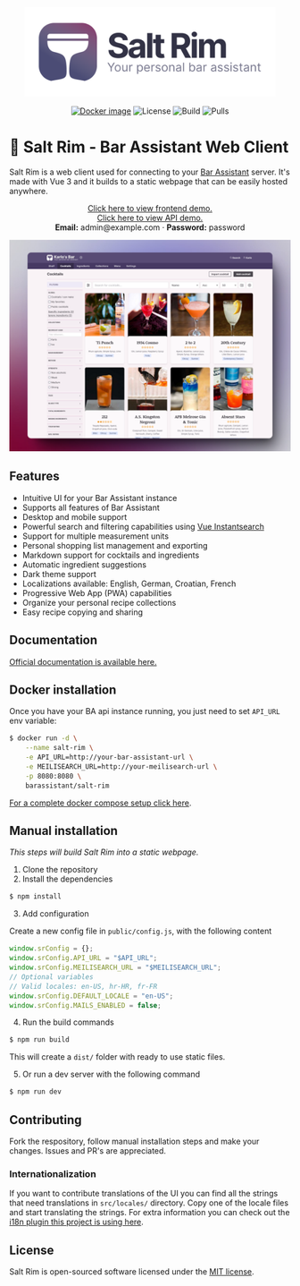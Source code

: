 <p align="center">
<a href="https://barassistant.app" target="_blank">
  <picture>
      <source media="(prefers-color-scheme: dark)" srcset="art/logo_dark.png">
      <source media="(prefers-color-scheme: light)" srcset="art/logo.png">
      <img src="art/logo.png" style="max-width: 450px;" alt="Logo" />
  </picture>
</a>
</p>

<p align="center">
    <a href="https://hub.docker.com/r/barassistant/salt-rim"><img src="https://img.shields.io/docker/v/barassistant/salt-rim?style=for-the-badge&sort=semver" alt="Docker image"></a>
    <img src="https://img.shields.io/github/license/karlomikus/vue-salt-rim?style=for-the-badge" alt="License">
    <img src="https://img.shields.io/github/actions/workflow/status/karlomikus/vue-salt-rim/build-image.yml?style=for-the-badge" alt="Build">
    <img src="https://img.shields.io/docker/pulls/barassistant/salt-rim?style=for-the-badge" alt="Pulls">
</p>

# 🍹 Salt Rim - Bar Assistant Web Client

Salt Rim is a web client used for connecting to your [Bar Assistant](https://github.com/karlomikus/bar-assistant) server. It's made with Vue 3 and it builds to a static webpage that can be easily hosted anywhere.

<p align="center">
    <a href="https://demo.barassistant.app" target="_blank">Click here to view frontend demo.</a>
    <br>
    <a href="https://demo.barassistant.app/bar/docs" target="_blank">Click here to view API demo.</a>
    <br>
    <strong>Email:</strong> admin@example.com &middot; <strong>Password:</strong> password
</p>

<p align="center">
    <picture>
      <img src="./art/landing2.png" alt="Landing image" />
    </picture>
</p>

## Features

- Intuitive UI for your Bar Assistant instance
- Supports all features of Bar Assistant
- Desktop and mobile support
- Powerful search and filtering capabilities using [Vue Instantsearch](https://www.algolia.com/doc/guides/building-search-ui/what-is-instantsearch/vue/)
- Support for multiple measurement units
- Personal shopping list management and exporting
- Markdown support for cocktails and ingredients
- Automatic ingredient suggestions
- Dark theme support
- Localizations available: English, German, Croatian, French
- Progressive Web App (PWA) capabilities
- Organize your personal recipe collections
- Easy recipe copying and sharing

## Documentation

[Official documentation is available here.](https://bar-assistant.github.io/docs/)

## Docker installation

Once you have your BA api instance running, you just need to set `API_URL` env variable:

``` bash
$ docker run -d \
    --name salt-rim \
    -e API_URL=http://your-bar-assistant-url \
    -e MEILISEARCH_URL=http://your-meilisearch-url \
    -p 8080:8080 \
    barassistant/salt-rim
```

[For a complete docker compose setup click here](https://github.com/bar-assistant/docker/).

## Manual installation

*This steps will build Salt Rim into a static webpage.*

1. Clone the repository
2. Install the dependencies

``` bash
$ npm install
```

3. Add configuration

Create a new config file in `public/config.js`, with the following content

``` js
window.srConfig = {};
window.srConfig.API_URL = "$API_URL";
window.srConfig.MEILISEARCH_URL = "$MEILISEARCH_URL";
// Optional variables
// Valid locales: en-US, hr-HR, fr-FR
window.srConfig.DEFAULT_LOCALE = "en-US";
window.srConfig.MAILS_ENABLED = false;
```

4. Run the build commands

``` bash
$ npm run build
```

This will create a `dist/` folder with ready to use static files.

5. Or run a dev server with the following command

``` bash
$ npm run dev
```

## Contributing

Fork the respository, follow manual installation steps and make your changes. Issues and PR's are appreciated.

### Internationalization

If you want to contribute translations of the UI you can find all the strings that need translations in `src/locales/` directory. Copy one of the locale files and start translating the strings. For extra information you can check out the [i18n plugin this project is using here](https://vue-i18n.intlify.dev/).

## License

Salt Rim is open-sourced software licensed under the [MIT license](https://opensource.org/licenses/MIT).
